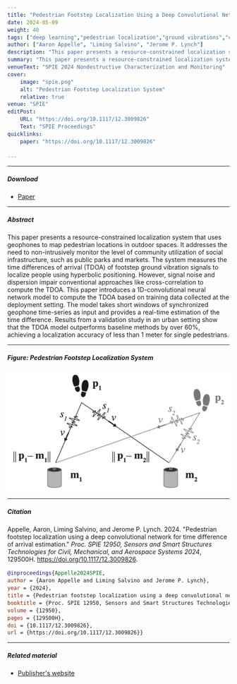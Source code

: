 ```yaml
---
title: "Pedestrian Footstep Localization Using a Deep Convolutional Network for Time Difference of Arrival Estimation" 
date: 2024-05-09
weight: 40
tags: ["deep learning","pedestrian localization","ground vibrations","civil engineering","urban infrastructure"]
author: ["Aaron Appelle", "Liming Salvino", "Jerome P. Lynch"]
description: "This paper presents a resource-constrained localization system that uses geophones to map pedestrian locations in outdoor spaces. Published in SPIE Proceedings, 2024." 
summary: "This paper presents a resource-constrained localization system that uses geophones to map pedestrian locations in outdoor spaces. The system uses a 1D-CNN to compute time differences of arrival (TDOA) and achieves localization accuracy of less than 1 meter." 
venueText: "SPIE 2024 Nondestructive Characterization and Monitoring"
cover:
    image: "spie.png"
    alt: "Pedestrian Footstep Localization System"
    relative: true
venue: "SPIE"
editPost:
    URL: "https://doi.org/10.1117/12.3009826"
    Text: "SPIE Proceedings"
quicklinks:
    paper: "https://doi.org/10.1117/12.3009826"

---
```


---

##### Download

+ [Paper](https://doi.org/10.1117/12.3009826)

---

##### Abstract

This paper presents a resource-constrained localization system that uses geophones to map pedestrian locations in outdoor spaces. It addresses the need to non-intrusively monitor the level of community utilization of social infrastructure, such as public parks and markets. The system measures the time differences of arrival (TDOA) of footstep ground vibration signals to localize people using hyperbolic positioning. However, signal noise and dispersion impair conventional approaches like cross-correlation to compute the TDOA. This paper introduces a 1D-convolutional neural network model to compute the TDOA based on training data collected at the deployment setting. The model takes short windows of synchronized geophone time-series as input and provides a real-time estimation of the time difference. Results from a validation study in an urban setting show that the TDOA model outperforms baseline methods by over 60%, achieving a localization accuracy of less than 1 meter for single pedestrians.

---

##### Figure: Pedestrian Footstep Localization System

![](spie.png)

---

##### Citation

Appelle, Aaron, Liming Salvino, and Jerome P. Lynch. 2024. "Pedestrian footstep localization using a deep convolutional network for time difference of arrival estimation." *Proc. SPIE 12950, Sensors and Smart Structures Technologies for Civil, Mechanical, and Aerospace Systems 2024*, 129500H. https://doi.org/10.1117/12.3009826.

```BibTeX
@inproceedings{Appelle2024SPIE,
author = {Aaron Appelle and Liming Salvino and Jerome P. Lynch},
year = {2024},
title = {Pedestrian footstep localization using a deep convolutional network for time difference of arrival estimation},
booktitle = {Proc. SPIE 12950, Sensors and Smart Structures Technologies for Civil, Mechanical, and Aerospace Systems 2024},
volume = {12950},
pages = {129500H},
doi = {10.1117/12.3009826},
url = {https://doi.org/10.1117/12.3009826}}
```

---

##### Related material

+ [Publisher's website](https://doi.org/10.1117/12.3009826)


